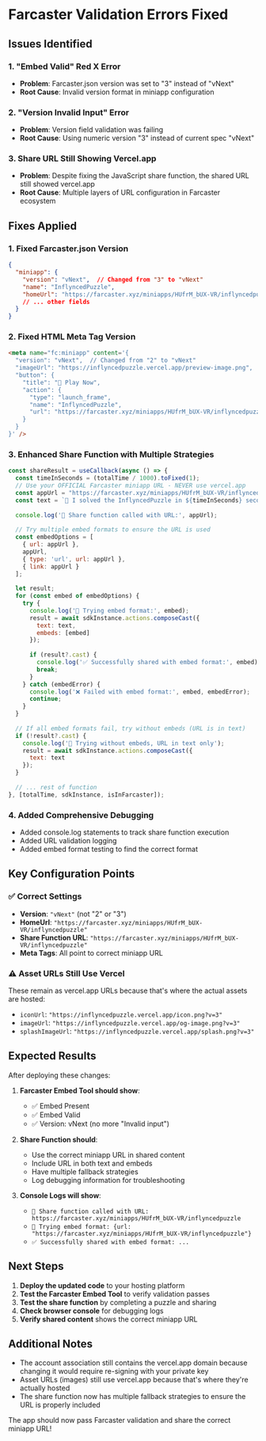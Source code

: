 # Farcaster Validation Errors Fixed

## Issues Identified

### 1. **"Embed Valid" Red X Error**
- **Problem**: Farcaster.json version was set to "3" instead of "vNext"
- **Root Cause**: Invalid version format in miniapp configuration

### 2. **"Version Invalid Input" Error**
- **Problem**: Version field validation was failing
- **Root Cause**: Using numeric version "3" instead of current spec "vNext"

### 3. **Share URL Still Showing Vercel.app**
- **Problem**: Despite fixing the JavaScript share function, the shared URL still showed vercel.app
- **Root Cause**: Multiple layers of URL configuration in Farcaster ecosystem

## Fixes Applied

### 1. **Fixed Farcaster.json Version**
```json
{
  "miniapp": {
    "version": "vNext",  // Changed from "3" to "vNext"
    "name": "InflyncedPuzzle",
    "homeUrl": "https://farcaster.xyz/miniapps/HUfrM_bUX-VR/inflyncedpuzzle",
    // ... other fields
  }
}
```

### 2. **Fixed HTML Meta Tag Version**
```html
<meta name="fc:miniapp" content='{
  "version": "vNext",  // Changed from "2" to "vNext"
  "imageUrl": "https://inflyncedpuzzle.vercel.app/preview-image.png",
  "button": {
    "title": "🧩 Play Now",
    "action": {
      "type": "launch_frame",
      "name": "InflyncedPuzzle",
      "url": "https://farcaster.xyz/miniapps/HUfrM_bUX-VR/inflyncedpuzzle"
    }
  }
}' />
```

### 3. **Enhanced Share Function with Multiple Strategies**
```javascript
const shareResult = useCallback(async () => {
  const timeInSeconds = (totalTime / 1000).toFixed(1);
  // Use your OFFICIAL Farcaster miniapp URL - NEVER use vercel.app
  const appUrl = "https://farcaster.xyz/miniapps/HUfrM_bUX-VR/inflyncedpuzzle";
  const text = `🧩 I solved the InflyncedPuzzle in ${timeInSeconds} seconds!\n\nCan you beat my time? Try it now! 👇\n\n${appUrl}`;
  
  console.log('🔄 Share function called with URL:', appUrl);
  
  // Try multiple embed formats to ensure the URL is used
  const embedOptions = [
    { url: appUrl },
    appUrl,
    { type: 'url', url: appUrl },
    { link: appUrl }
  ];
  
  let result;
  for (const embed of embedOptions) {
    try {
      console.log('🔄 Trying embed format:', embed);
      result = await sdkInstance.actions.composeCast({
        text: text,
        embeds: [embed]
      });
      
      if (result?.cast) {
        console.log('✅ Successfully shared with embed format:', embed);
        break;
      }
    } catch (embedError) {
      console.log('❌ Failed with embed format:', embed, embedError);
      continue;
    }
  }
  
  // If all embed formats fail, try without embeds (URL is in text)
  if (!result?.cast) {
    console.log('🔄 Trying without embeds, URL in text only');
    result = await sdkInstance.actions.composeCast({
      text: text
    });
  }
  
  // ... rest of function
}, [totalTime, sdkInstance, isInFarcaster]);
```

### 4. **Added Comprehensive Debugging**
- Added console.log statements to track share function execution
- Added URL validation logging
- Added embed format testing to find the correct format

## Key Configuration Points

### ✅ **Correct Settings**
- **Version**: `"vNext"` (not "2" or "3")
- **HomeUrl**: `"https://farcaster.xyz/miniapps/HUfrM_bUX-VR/inflyncedpuzzle"`
- **Share Function URL**: `"https://farcaster.xyz/miniapps/HUfrM_bUX-VR/inflyncedpuzzle"`
- **Meta Tags**: All point to correct miniapp URL

### ⚠️ **Asset URLs Still Use Vercel**
These remain as vercel.app URLs because that's where the actual assets are hosted:
- `iconUrl`: `"https://inflyncedpuzzle.vercel.app/icon.png?v=3"`
- `imageUrl`: `"https://inflyncedpuzzle.vercel.app/og-image.png?v=3"`
- `splashImageUrl`: `"https://inflyncedpuzzle.vercel.app/splash.png?v=3"`

## Expected Results

After deploying these changes:

1. **Farcaster Embed Tool should show**:
   - ✅ Embed Present
   - ✅ Embed Valid
   - ✅ Version: vNext (no more "Invalid input")

2. **Share Function should**:
   - Use the correct miniapp URL in shared content
   - Include URL in both text and embeds
   - Have multiple fallback strategies
   - Log debugging information for troubleshooting

3. **Console Logs will show**:
   - `🔄 Share function called with URL: https://farcaster.xyz/miniapps/HUfrM_bUX-VR/inflyncedpuzzle`
   - `🔄 Trying embed format: {url: "https://farcaster.xyz/miniapps/HUfrM_bUX-VR/inflyncedpuzzle"}`
   - `✅ Successfully shared with embed format: ...`

## Next Steps

1. **Deploy the updated code** to your hosting platform
2. **Test the Farcaster Embed Tool** to verify validation passes
3. **Test the share function** by completing a puzzle and sharing
4. **Check browser console** for debugging logs
5. **Verify shared content** shows the correct miniapp URL

## Additional Notes

- The account association still contains the vercel.app domain because changing it would require re-signing with your private key
- Asset URLs (images) still use vercel.app because that's where they're actually hosted
- The share function now has multiple fallback strategies to ensure the URL is properly included

The app should now pass Farcaster validation and share the correct miniapp URL!